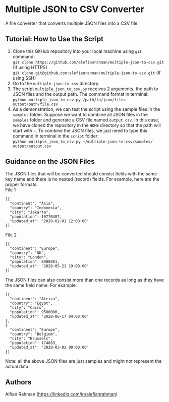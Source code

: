 # Multiple JSON to CSV Converter
A file converter that converts multiple JSON files into a CSV file. 

## Tutorial: How to Use the Script
1. Clone this GitHub repository into your local machine using ```git``` command: \
```git clone https://github.com/alefianrahman/multiple-json-to-csv.git``` (If using HTTPS)\
```git clone git@github.com:alefianrahman/multiple-json-to-csv.git``` (If using SSH)
2. Go to the ```multiple-json-to-csv``` directory.
3. The script ```multiple_json_to_csv.py``` receives 2 arguments, the path to JSON files and the output path. The command format in terminal:\
```python multiple_json_to_csv.py /path/to/json/files output/path/file.csv```
4. As a demonstration, we can test the script using the sample files in the ```samples``` folder. Suppose we want to combine all JSON files in the ```samples``` folder and generate a CSV file named ```output.csv```. In this case, we have cloned the repository in the ```HOME``` directory so that the path will start with ```~```. To combine the JSON files, we just need to type this command in terminal in the ```script``` folder: \
```python multiple_json_to_csv.py ~/multiple-json-to-csv/samples/ output/output.csv``` 

## Guidance on the JSON Files
The JSON files that will be converted should consist fields with the same key name and there is no nested (record) fields. For example, here are the proper formats: \
File 1
```
[{
  "continent": "Asia", 
  "country": "Indonesia", 
  "city": "Jakarta",
  "population": 10770487, 
  "updated_at": "2020-02-01 12:00:00"
}]
``` 
File 2 
```
[{
  "continent": "Europe",
  "country": "UK", 
  "city": "London", 
  "population": 8908081, 
  "updated_at": "2020-05-21 19:00:00"
}]
```
The JSON files can also consist more than one records as long as they have the same field name. For example:
```
[{
  "continent": "Africa", 
  "country": "Egypt", 
  "city": "Cairo", 
  "population": 9500000, 
  "updated_at": "2020-06-17 04:00:00"
}, 
{
  "continent": "Europe", 
  "country": "Belgium", 
  "city": "Brussels", 
  "population": 174883, 
  "updated_at": "2020-03-02 00:00:00"
}]
```
Note: all the above JSON files are just samples and might not represent the actual data. 

## Authors
Alfian Rahman (https://linkedin.com/in/alefianrahman)
